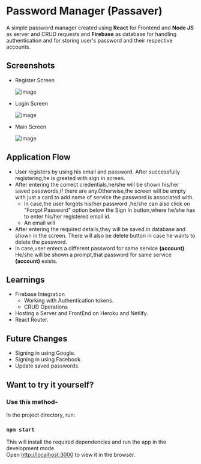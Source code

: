 # Password Manager (Passaver)
A simple password manager created using **React** for Frontend and **Node JS** as server and CRUD requests and **Firebase** as database for handling authentication and for storing user's password and their respective accounts.

## Screenshots
- Register Screen

  ![image](https://user-images.githubusercontent.com/55348832/153449320-2c6f4e99-b0fc-4d5b-847e-251669bcd254.png)
  
- Login Screen

  ![image](https://user-images.githubusercontent.com/55348832/153449581-91dc1cc7-719c-4d0f-b534-5a1069b50545.png)

- Main Screen

  ![image](https://user-images.githubusercontent.com/55348832/153449869-261f427b-b956-4d23-8774-cde8b6193713.png)

## Application Flow
- User registers by using his email and password. After successfully registering,he is greeted with sign in screen.
- After entering the correct credentials,he/she will be shown his/her saved passwords,if there are any.Otherwise,the screen will be empty with just a card to add name of service     the password is associated with.
  - In case,the user forgots his/her password ,he/she can also click on "Forgot Password" option below the Sign In button,where he/she has to enter his/her registered email id.
  - An email will 
- After entering the required details,they will be saved in database and shown in the screen. There will also be delete button in case he wants to delete the password.
- In case,user enters a different password for same service **(account)**. He/she will be shown a prompt,that password for same service **(account)** exists.

## Learnings
- Firebase Integration 
  -  Working with Authentication tokens.
  -  CRUD Operations
- Hosting a Server and FrontEnd on Heroku and Netlify.
- React Router.

## Future Changes
-  Signing in using Google.
-  Signing in using Facebook.
-  Update saved passwords.

## Want to try it yourself?

### Use this method-

In the project directory, run:

### `npm start`

This will install the required dependencies and run the app in the development mode.\
Open [http://localhost:3000](http://localhost:3000) to view it in the browser.
